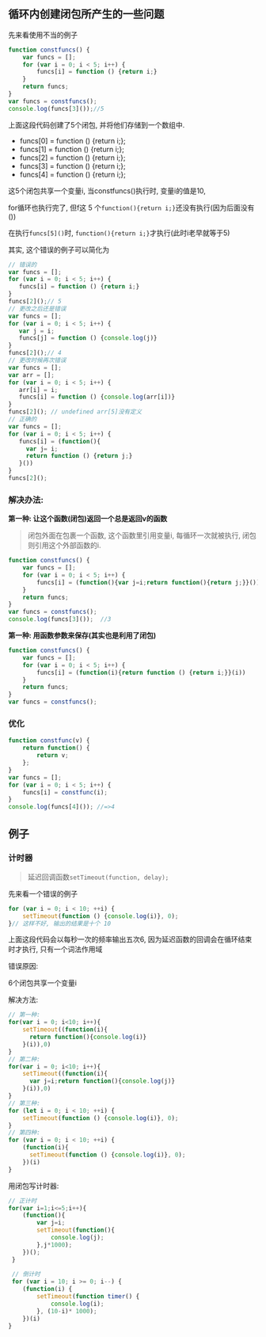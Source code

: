 ## 循环内创建闭包所产生的一些问题

先来看使用不当的例子

```javascript
function constfuncs() {
    var funcs = [];
    for (var i = 0; i < 5; i++) {
        funcs[i] = function () {return i;}
    }
    return funcs;
}
var funcs = constfuncs();
console.log(funcs[3]());//5
```

上面这段代码创建了5个闭包, 并将他们存储到一个数组中.

- funcs[0] = function () {return i;};
- funcs[1] = function () {return i;};
- funcs[2] = function () {return i;};
- funcs[3] = function () {return i;};
- funcs[4] = function () {return i;};

这5个闭包共享一个变量i, 当constfuncs()执行时, 变量i的值是10, 

for循环也执行完了, 但f这 5 个`function(){return i;}`还没有执行(因为后面没有())

在执行`funcs[5]()`时, `function(){return i;}`才执行(此时i老早就等于5)

其实, 这个错误的例子可以简化为

```javascript
// 错误的
var funcs = [];
for (var i = 0; i < 5; i++) {
   funcs[i] = function () {return i;}
}
funcs[2]();// 5
// 更改之后还是错误
var funcs = [];
for (var i = 0; i < 5; i++) {
   var j = i;
   funcs[j] = function () {console.log(j)}
}
funcs[2]();// 4
// 更改时候再次错误
var funcs = [];
var arr = [];
for (var i = 0; i < 5; i++) {
   arr[i] = i;
   funcs[i] = function () {console.log(arr[i])}
}
funcs[2](); // undefined arr[5]没有定义
// 正确的
var funcs = [];
for (var i = 0; i < 5; i++) {
   funcs[i] = (function(){
     var j= i;
     return function () {return j;}
   }())
}
funcs[2]();
```


### 解决办法:

**第一种: 让这个函数(闭包)返回一个总是返回v的函数**

> 闭包外面在包裹一个函数, 这个函数里引用变量i, 每循环一次就被执行, 闭包则引用这个外部函数的i.


```javascript
function constfuncs() {
    var funcs = [];
    for (var i = 0; i < 5; i++) {
        funcs[i] = (function(){var j=i;return function(){return j;}}())
    }
    return funcs;
}
var funcs = constfuncs();
console.log(funcs[3]());  //3
```

**第一种: 用函数参数来保存(其实也是利用了闭包)**

```javascript
function constfuncs() {
    var funcs = [];
    for (var i = 0; i < 5; i++) {
        funcs[i] = (function(i){return function () {return i;}}(i))
    }
    return funcs;
}
var funcs = constfuncs();
```



### 优化

```javascript
function constfunc(v) {
    return function() {
        return v;
    };
}
var funcs = [];
for (var i = 0; i < 5; i++) {
    funcs[i] = constfunc(i);
}
console.log(funcs[4]()); //=>4
```

## 例子

### 计时器

> 延迟回调函数`setTimeout(function, delay);`

先来看一个错误的例子

```javascript
for (var i = 0; i < 10; ++i) {
    setTimeout(function () {console.log(i)}, 0);
}// 这样不好, 输出的结果是十个 10
```

上面这段代码会以每秒一次的频率输出五次6, 因为延迟函数的回调会在循环结束时才执行, 只有一个词法作用域

错误原因: 

6个闭包共享一个变量i

解决方法:

```javascript
// 第一种:
for(var i = 0; i<10; i++){
	setTimeout((function(i){
      return function(){console.log(i)}
    }(i)),0)
}
// 第二种:
for(var i = 0; i<10; i++){
	setTimeout((function(i){
      var j=i;return function(){console.log(j)}
    }(i)),0)
}
// 第三种:
for (let i = 0; i < 10; ++i) {
    setTimeout(function () {console.log(i)}, 0);
}
// 第四种:
for (var i = 0; i < 10; ++i) {
    (function(i){
      setTimeout(function () {console.log(i)}, 0);
    })(i)
}
```

用闭包写计时器:

```javascript
// 正计时
for(var i=1;i<=5;i++){
    (function(){
        var j=i;
        setTimeout(function(){
            console.log(j);
        },j*1000);
    })();
 }
 
 // 倒计时
 for (var i = 10; i >= 0; i--) {
    (function(i) {
        setTimeout(function timer() {
            console.log(i);
        }, (10-i)* 1000);
    })(i)
}
```
